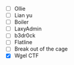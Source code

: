 - [ ] Ollie
- [ ] Lian yu
- [ ] Boiler
- [ ] LaxyAdmin
- [ ] b3dr0ck
- [ ] Flatline
- [ ] Break out of the cage
- [x] Wgel CTF